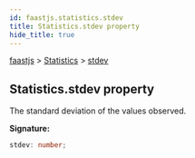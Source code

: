```yaml
---
id: faastjs.statistics.stdev
title: Statistics.stdev property
hide_title: true
---
```

[faastjs](./faastjs.md) &gt; [Statistics](./faastjs.statistics.md) &gt; [stdev](./faastjs.statistics.stdev.md)

## Statistics.stdev property

The standard deviation of the values observed.

<b>Signature:</b>

```typescript
stdev: number;
```